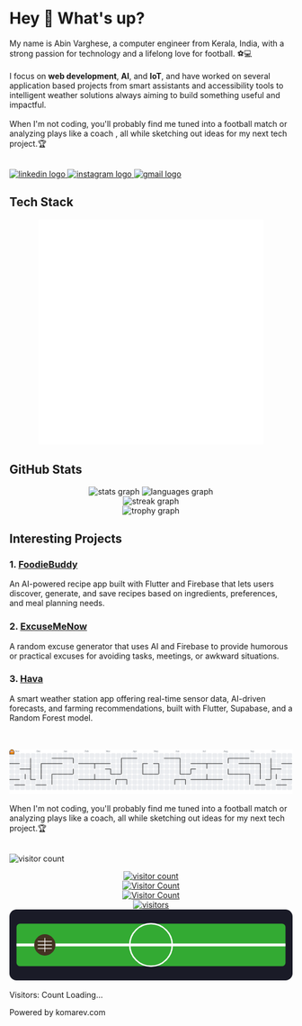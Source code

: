 <h1 align="left">Hey 👋 What's up?</h1>
<p align="left">My name is Abin Varghese, a computer engineer from Kerala, India, with a strong passion for technology and a lifelong love for football. ⚽💻<br><br>
I focus on <strong>web development</strong>, <strong>AI</strong>, and <strong>IoT</strong>, and have worked on several application based projects from smart assistants and accessibility tools to intelligent weather solutions always aiming to build something useful and impactful.<br><br>
When I'm not coding, you'll probably find me tuned into a football match or analyzing plays like a coach , all while sketching out ideas for my next tech project.🏆<br><br>
</p>
<div align="left">
  <a href="https://linkedin.com/in/abin-varghese-315012280" target="_blank">
    <img src="https://raw.githubusercontent.com/maurodesouza/profile-readme-generator/master/src/assets/icons/social/linkedin/default.svg" width="52" height="40" alt="linkedin logo" />
  </a>
  <a href="https://instagram.com/abinvarghese.__" target="_blank">
    <img src="https://raw.githubusercontent.com/maurodesouza/profile-readme-generator/master/src/assets/icons/social/instagram/default.svg" width="52" height="40" alt="instagram logo" />
  </a>
  <a href="mailto:abinv182@gmail.com" target="_blank">
    <img src="https://raw.githubusercontent.com/maurodesouza/profile-readme-generator/master/src/assets/icons/social/gmail/default.svg" width="52" height="40" alt="gmail logo" />
  </a>
</div>
<h2 align="left">Tech Stack</h2>
<div align="center">
  <img src="./tech-stack-cube.svg" width="400" height="400" alt="Tech Stack Cube" />
</div>
<h2 align="left">GitHub Stats</h2>
<div align="center">
  <img src="https://github-readme-stats.vercel.app/api?username=AbinVarghese1&hide_title=false&hide_rank=true&show_icons=true&include_all_commits=true&count_private=true&disable_animations=false&theme=aura&locale=en&hide_border=true&order=1" height="180" alt="stats graph" />
  <img src="https://github-readme-stats.vercel.app/api/top-langs?username=AbinVarghese1&locale=en&hide_title=false&layout=compact&card_width=380&langs_count=6&theme=aura&hide_border=true&order=2" height="180" alt="languages graph" />
  <br>
  <img src="https://streak-stats.demolab.com?user=AbinVarghese1&locale=en&mode=daily&theme=aura&hide_border=true&border_radius=7&order=3" height="220" alt="streak graph" />
  <br>
  <img src="https://github-profile-trophy.vercel.app?username=AbinVarghese1&theme=radical&column=4&row=2&margin-w=8&margin-h=8&no-bg=false&no-frame=true&order=4" height="200" alt="trophy graph" />
</div>


<h2 align="left">Interesting Projects</h2>

<div align="left">
  <h3>1. <a href="https://github.com/AbinVarghese1/Foodie-Buddy">FoodieBuddy</a></h3>
  <p>An AI-powered recipe app built with Flutter and Firebase that lets users discover, generate, and save recipes based on ingredients, preferences, and meal planning needs.</p>
  
  <h3>2. <a href="https://github.com/liyatony/ExcuseMeNow">ExcuseMeNow</a></h3>
  <p>A random excuse generator that uses AI and Firebase to provide humorous or practical excuses for avoiding tasks, meetings, or awkward situations.</p>
  
  <h3>3. <a href="https://github.com/HAVA-Weather">Hava</a></h3>
  <p>A smart weather station app offering real-time sensor data, AI-driven forecasts, and farming recommendations, built with Flutter, Supabase, and a Random Forest model.</p>
</div>

<br>
<br>
<picture>
  <source media="(prefers-color-scheme: dark)" srcset="https://raw.githubusercontent.com/AbinVarghese1/AbinVarghese1/output/pacman-contribution-graph-dark.svg">
  <source media="(prefers-color-scheme: light)" srcset="https://raw.githubusercontent.com/AbinVarghese1/AbinVarghese1/output/pacman-contribution-graph.svg">
  <img alt="pacman contribution graph" src="https://raw.githubusercontent.com/AbinVarghese1/AbinVarghese1/output/pacman-contribution-graph.svg">
</picture>
<!-- Tech Stack Cube is auto-generated by GitHub Actions -->





<p align="left">When I'm not coding, you'll probably find me tuned into a football match or analyzing plays like a coach, all while sketching out ideas for my next tech project.🏆<br><br>
</p>

<!-- Add visitor count here -->
<p align="left">
  <img src="https://komarev.com/ghpvc/?username=AbinVarghese1&label=Profile%20views&color=0e75b6&style=flat" alt="visitor count" />
</p>

<div align="left">
  <a href="https://linkedin.com/in/abin-varghese-315012280" target="_blank">

</picture>
<!-- Tech Stack Cube is auto-generated by GitHub Actions -->

<!-- Add visitor count here -->
<div align="center">
  <img src="https://komarev.com/ghpvc/?username=AbinVarghese1&label=Profile%20visitors&color=0e75b6&style=flat" alt="visitor count" />
</div>


<div align="center">
  <img src="https://img.shields.io/badge/dynamic/json?&label=Total%20Visitors&color=0e75b6&style=flat&logo=terminal&logoColor=white&query=value&url=https://api.countapi.xyz/hit/abinvarghese1.github.com/visits" alt="Visitor Count"/>
</div>

<div align="center">
  <img src="https://profile-counter.glitch.me/AbinVarghese1/count.svg" alt="Visitor Count" />
</div>


<div align="center">
  <a href="https://github.com/AbinVarghese1">
    <img src="https://komarev.com/ghpvc/?username=AbinVarghese1&label=Visitors&color=8957e5&style=for-the-badge&logo=github" alt="visitors" />
  </a>
</div>


<svg viewBox="0 0 400 100" xmlns="http://www.w3.org/2000/svg">
  <!-- Background -->
  <rect x="0" y="0" width="400" height="100" rx="10" fill="#1a1b27" />
  
  <!-- Football field lines -->
  <rect x="10" y="20" width="380" height="60" rx="5" fill="#3a3" />
  <rect x="10" y="48" width="380" height="4" fill="#fff" />
  <circle cx="200" cy="50" r="30" fill="none" stroke="#fff" stroke-width="2" />
  
  <!-- Football -->
  <g transform="translate(50, 50)">
    <circle cx="0" cy="0" r="15" fill="#432" />
    <path d="M-10,-5 L10,-5 M-10,0 L10,0 M-10,5 L10,5" stroke="#fff" stroke-width="1" />
    <path d="M0,-10 L0,10" stroke="#fff" stroke-width="1" />
  </g>
  
  <!-- Counter text -->
  <text x="110" y="55" font-family="Arial, sans-serif" font-size="18" font-weight="bold" fill="#fff">Visitors: </text>
  <text x="190" y="55" font-family="Arial, sans-serif" font-size="18" font-weight="bold" fill="#fff">
    <tspan id="count">
      <!-- Counter would be inserted dynamically -->
      <animate attributeName="href" values="Count Loading;⚽;Count Loading" dur="2s" repeatCount="indefinite" />
      Count Loading...
    </tspan>
  </text>
  
  <!-- Note -->
  <text x="200" y="85" font-family="Arial, sans-serif" font-size="10" text-anchor="middle" fill="#ccc">Powered by komarev.com</text>
</svg>
